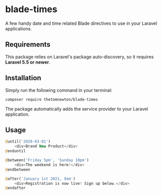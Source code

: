# blade-times

A few handy date and time related Blade directives to use in your Laravel applications.

## Requirements

This package relies on Laravel's package auto-discovery, so it requires **Laravel 5.5 or newer**.

## Installation

Simply run the following command in your terminal:

`composer require thetomnewton/blade-times`

The package automatically adds the service provider to your Laravel application.

## Usage

```php
@until('2020-03-01')
    <div>Brand New Product</div>
@enduntil
```

```php
@between('Friday 5pm', 'Sunday 10pm')
    <div>The weekend is here!</div>
@endbetween
```

```php
@after('January 1st 2021, 9am')
    <div>Registration is now live! Sign up below.</div>
@endafter
```
